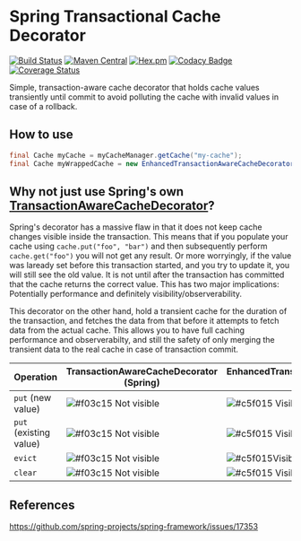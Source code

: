 # Spring Transactional Cache Decorator

[![Build Status](https://travis-ci.org/ethlo/spring-tx-cache-decorator.svg?branch=master)](https://travis-ci.org/ethlo/spring-tx-cache-decorator)
[![Maven Central](https://img.shields.io/maven-central/v/com.ethlo.cache/spring-tx-cache-decorator.svg)](http://search.maven.org/#search%7Cga%7C1%7Cg%3A%22com.ethlo.cache%22)
[![Hex.pm](https://img.shields.io/hexpm/l/plug.svg)](LICENSE)
[![Codacy Badge](https://api.codacy.com/project/badge/Grade/9b2a46c2ffdb4c86ad971eec64a06e8b)](https://www.codacy.com/app/ethlo/spring-tx-cache-decorator?utm_source=github.com&amp;utm_medium=referral&amp;utm_content=ethlo/spring-tx-cache-decorator&amp;utm_campaign=Badge_Grade)
[![Coverage Status](https://coveralls.io/repos/github/ethlo/spring-tx-cache-decorator/badge.svg?branch=master)](https://coveralls.io/github/ethlo/spring-tx-cache-decorator?branch=master)


Simple, transaction-aware cache decorator that holds cache values transiently until commit to avoid polluting the cache with invalid values in case of a rollback.

## How to use
```java
final Cache myCache = myCacheManager.getCache("my-cache");
final Cache myWrappedCache = new EnhancedTransactionAwareCacheDecorator(myCache);
```

## Why not just use Spring's own [TransactionAwareCacheDecorator](https://docs.spring.io/spring/docs/current/javadoc-api/org/springframework/cache/transaction/TransactionAwareCacheDecorator.html)?

Spring's decorator has a massive flaw in that it does not keep cache changes visible inside the transaction. This means that if you populate your cache using `cache.put("foo", "bar")` and then subsequently perform `cache.get("foo")` you will not get any result. Or more worryingly, if the value was laready set before this transaction started, and you try to update it, you will still see the old value. It is not until after the transaction has committed that the cache returns the correct value. This has two major implications: Potentially performance and definitely visibility/observerability.

This decorator on the other hand, hold a transient cache for the duration of the transaction, and fetches the data from that before it attempts to fetch data from the actual cache. This allows you to have full caching performance and observerabilty, and still the safety of only merging the transient data to the real cache in case of transaction commit.

| Operation | TransactionAwareCacheDecorator (Spring) | EnhancedTransactionAwareCacheDecorator (This)|
|------|-----|-----|
|`put` (new value)|  ![#f03c15](https://placehold.it/15/f03c15/000000?text=+) Not visible| ![#c5f015](https://placehold.it/15/c5f015/000000?text=+) Visible |
|`put` (existing value)|![#f03c15](https://placehold.it/15/f03c15/000000?text=+) Not visible|![#c5f015](https://placehold.it/15/c5f015/000000?text=+) Visible |
|`evict` |![#f03c15](https://placehold.it/15/f03c15/000000?text=+) Not visible| ![#c5f015](https://placehold.it/15/c5f015/000000?text=+)Visible|
|`clear` |![#f03c15](https://placehold.it/15/f03c15/000000?text=+) Not visible|![#c5f015](https://placehold.it/15/c5f015/000000?text=+) Visible|


## References
https://github.com/spring-projects/spring-framework/issues/17353
